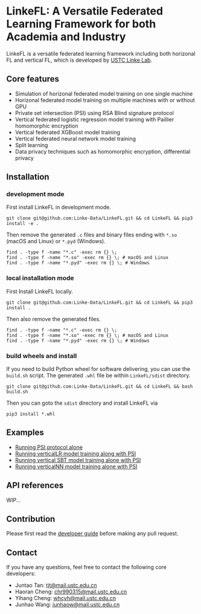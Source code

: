 # LinkeFL: A Versatile Federated Learning Framework for both Academia and Industry

LinkeFL is a versatile federated learning framework including both horizonal FL and vertical FL, which is developed by [USTC Linke Lab](http://linke.ustc.edu.cn/).


## Core features
* Simulation of horizonal federated model training on one single machine
* Horizonal federated model training on multiple machines with or without GPU
* Private set intersection (PSI) using RSA Blind signature protocol
* Vertical federated logistic regression model training with Paillier homomorphic encryption 
* Vertical federated XGBoost model training 
* Vertical federated neural network model training
* Split learning 
* Data privacy techniques such as homomorphic encryption, differential privacy





## Installation
### development mode

First install LinkeFL in development mode.

``` shell
git clone git@github.com:Linke-Data/LinkeFL.git && cd LinkeFL && pip3 install -e .
```

Then remove the generated `.c` files and binary files ending with `*.so` (macOS and Linux) or `*.pyd` (Windows).
``` shell
find . -type f -name "*.c" -exec rm {} \;
find . -type f -name "*.so" -exec rm {} \; # macOS and Linux
find . -type f -name "*.pyd" -exec rm {} \; # Windows
```

### local installation mode

First Install LinkeFL locally.
``` shell
git clone git@github.com:Linke-Data/LinkeFL.git && cd LinkeFL && pip3 install .
```
Then also remove the generated files.
``` shell
find . -type f -name "*.c" -exec rm {} \;
find . -type f -name "*.so" -exec rm {} \; # macOS and Linux
find . -type f -name "*.pyd" -exec rm {} \; # Windows
```

### build wheels and install
If you need to build Python wheel for software delivering, you can use the `build.sh` script. The generated `.whl` file be within `LinkeFL/sdist` directory.
``` shell
git clone git@github.com:Linke-Data/LinkeFL.git && cd LinkeFL && bash build.sh
```
Then you can goto the `sdist` directory and install LinkeFL via
``` shell
pip3 install *.whl
```

## Examples 
* [Running PSI protocol alone](./examples/psi-alone/README.md)
* [Running verticalLR model training along with PSI](./examples/psi-lr/README.md)
* [Running vertical SBT model training alone with PSI](./examples/psi-tree/README.md)
* [Running verticalNN model training alone with PSI](./examples/psi-nn/README.md)

## API references 
WIP...

## Contribution
Please first read the [developer guide](./docs/dev_guide.md) before making any pull request. 

## Contact 
If you have any questions, feel free to contact the following core developers:

* Juntao Tan: tjt@mail.ustc.edu.cn
* Haoran Cheng: chr990315@mail.ustc.edu.cn
* Yihang Cheng: whcyh@mail.ustc.edu.cn
* Junhao Wang: junhaow@mail.ustc.edu.cn